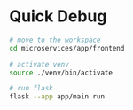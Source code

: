 # Quick Debug
```bash
# move to the workspace
cd microservices/app/frontend

# activate venv
source ./venv/bin/activate

# run flask
flask --app app/main run
```